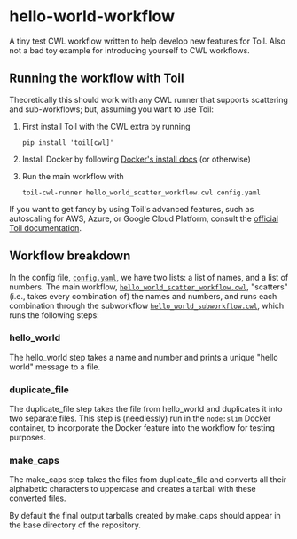 # hello-world-workflow

A tiny test CWL workflow written to help develop new features for Toil.
Also not a bad toy example for introducing yourself to CWL workflows.

## Running the workflow with Toil

Theoretically this should work with any CWL runner that supports
scattering and sub-workflows; but, assuming you want to use Toil:

1. First install Toil with the CWL extra by running

    ```
    pip install 'toil[cwl]'
    ```

2. Install Docker by following [Docker's install docs](https://docs.docker.com/install/overview/) (or otherwise)

3. Run the main workflow with

    ```
    toil-cwl-runner hello_world_scatter_workflow.cwl config.yaml
    ```

If you want to get fancy by using Toil's advanced features, such as
autoscaling for AWS, Azure, or Google Cloud Platform, consult the
[official Toil documentation](http://toil.readthedocs.io/).

## Workflow breakdown

In the config file, [`config.yaml`](config.yaml), we have two lists: a
list of names, and a list of numbers. The main workflow,
[`hello_world_scatter_workflow.cwl`](hello_world_scatter_workflow.cwl),
"scatters" (i.e., takes every combination of) the names and numbers, and
runs each combination through the subworkflow
[`hello_world_subworkflow.cwl`](hello_world_subworkflow.cwl), which runs
the following steps:

### hello_world

The hello_world step takes a name and number and prints a unique "hello
world" message to a file.

### duplicate_file

The duplicate_file step takes the file from hello_world and duplicates
it into two separate files. This step is (needlessly) run in the
`node:slim` Docker container, to incorporate the Docker feature into the
workflow for testing purposes.

### make_caps

The make_caps step takes the files from duplicate_file and converts all
their alphabetic characters to uppercase and creates a tarball with
these converted files.

By default the final output tarballs created by make_caps should appear
in the base directory of the repository.
